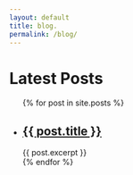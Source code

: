 ```yaml
---
layout: default
title: blog.
permalink: /blog/
---
```


<h1>Latest Posts</h1>

<ul class="no-bullets">
	{% for post in site.posts %}
	  <li>
	  	<h2><a href="{{ post.url }}">{{ post.title }}</a></h2>
	  	<div class="post-excerpt">{{ post.excerpt }}</div>
	  </li>
	{% endfor %}
</ul>